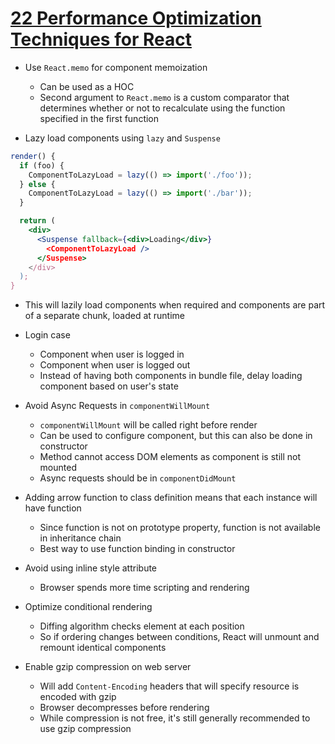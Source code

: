 # [22 Performance Optimization Techniques for React](https://medium.com/better-programming/https-medium-com-mayank-gupta-6-88-21-performance-optimizations-techniques-for-react-d15fa52c2349)

* Use `React.memo` for component memoization
  * Can be used as a HOC
  * Second argument to `React.memo` is a custom comparator that determines whether or not to recalculate using the function specified in the first function

* Lazy load components using `lazy` and `Suspense`

```jsx
render() {
  if (foo) {
    ComponentToLazyLoad = lazy(() => import('./foo'));
  } else {
    ComponentToLazyLoad = lazy(() => import('./bar'));
  }

  return (
    <div>
      <Suspense fallback={<div>Loading</div>}
        <ComponentToLazyLoad />
      </Suspense>
    </div>
  );
}
```

* This will lazily load components when required and components are part of a separate chunk, loaded at runtime
* Login case
  * Component when user is logged in
  * Component when user is logged out
  * Instead of having both components in bundle file, delay loading component based on user's state

* Avoid Async Requests in `componentWillMount`
  * `componentWillMount` will be called right before render
  * Can be used to configure component, but this can also be done in constructor
  * Method cannot access DOM elements as component is still not mounted
  * Async requests should be in `componentDidMount`

* Adding arrow function to class definition means that each instance will have function
  * Since function is not on prototype property, function is not available in inheritance chain
  * Best way to use function binding in constructor

* Avoid using inline style attribute
  * Browser spends more time scripting and rendering

* Optimize conditional rendering
  * Diffing algorithm checks element at each position
  * So if ordering changes between conditions, React will unmount and remount identical components

* Enable gzip compression on web server
  * Will add `Content-Encoding` headers that will specify resource is encoded with gzip
  * Browser decompresses before rendering
  * While compression is not free, it's still generally recommended to use gzip compression

